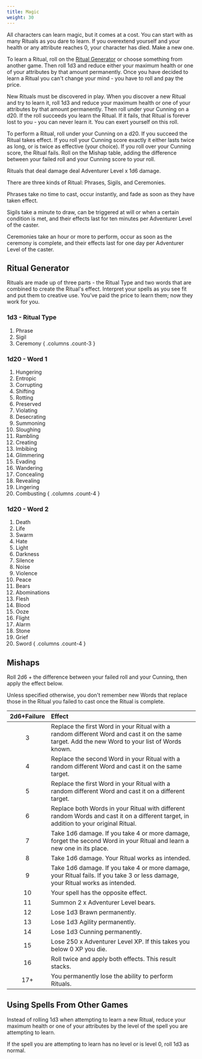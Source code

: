 ```yaml
---
title: Magic
weight: 30
---
```


All characters can learn magic, but it comes at a cost. You can start with as many Rituals as you
dare to learn. If you overextend yourself and your health or any attribute reaches 0, your
character has died. Make a new one.

To learn a Ritual, roll on the [Ritual Generator](#ritual-generator) or choose something from
another game. Then roll 1d3 and reduce either your maximum health or one of your attributes by that
amount permanently. Once you have decided to learn a Ritual you can't change your mind - you have
to roll and pay the price.

New Rituals must be discovered in play. When you discover a new Ritual and try to learn it, roll
1d3 and reduce your maximum health or one of your attributes by that amount permanently. Then roll
under your Cunning on a d20. If the roll succeeds you learn the Ritual. If it fails, that Ritual is
forever lost to you - you can never learn it. You can exert yourself on this roll.

To perform a Ritual, roll under your Cunning on a d20. If you succeed the Ritual takes effect. If
you roll your Cunning score exactly it either lasts twice as long, or is twice as effective (your
choice). If you roll over your Cunning score, the Ritual fails. Roll on the Mishap table, adding
the difference between your failed roll and your Cunning score to your roll.

Rituals that deal damage deal Adventurer Level x 1d6 damage.

There are three kinds of Ritual: Phrases, Sigils, and Ceremonies.

Phrases take no time to cast, occur instantly, and fade as soon as they have taken effect.

Sigils take a minute to draw, can be triggered at will or when a certain condition is met, and
their effects last for ten minutes per Adventurer Level of the caster.

Ceremonies take an hour or more to perform, occur as soon as the ceremony is complete, and their
effects last for one day per Adventurer Level of the caster.

## Ritual Generator

Rituals are made up of three parts - the Ritual Type and two words that are combined to create the
Ritual's effect. Interpret your spells as you see fit and put them to creative use. You've paid the
price to learn them; now they work for you.

### 1d3 - Ritual Type

1. Phrase
1. Sigil
1. Ceremony
{ .columns .count-3 }

### 1d20 - Word 1

1. Hungering
1. Entropic
1. Corrupting
1. Shifting
1. Rotting
1. Preserved
1. Violating
1. Desecrating
1. Summoning
1. Sloughing
1. Rambling
1. Creating
1. Imbibing
1. Glimmering
1. Evading
1. Wandering
1. Concealing
1. Revealing
1. Lingering
1. Combusting
{ .columns .count-4 }

### 1d20 - Word 2

1. Death
1. Life
1. Swarm
1. Hate
1. Light
1. Darkness
1. Silence
1. Noise
1. Violence
1. Peace
1. Bears
1. Abominations
1. Flesh
1. Blood
1. Ooze
1. Flight
1. Alarm
1. Stone
1. Grief
1. Sword
{ .columns .count-4 }

## Mishaps

Roll 2d6 + the difference between your failed roll and your Cunning, then apply the effect below.

Unless specified otherwise, you don't remember new Words that replace those in the Ritual you
failed to cast once the Ritual is complete.

| 2d6+Failure |                                                                      Effect                                                                      |
| :---------: | :----------------------------------------------------------------------------------------------------------------------------------------------- |
|      3      | Replace the first Word in your Ritual with a random different Word and cast it on the same target. Add the new Word to your list of Words known. |
|      4      | Replace the second Word in your Ritual with a random different Word and cast it on the same target.                                              |
|      5      | Replace the first Word in your Ritual with a random different Word and cast it on a different target.                                            |
|      6      | Replace both Words in your Ritual with different random Words and cast it on a different target, in addition to your original Ritual.            |
|      7      | Take 1d6 damage. If you take 4 or more damage, forget the second Word in your Ritual and learn a new one in its place.                           |
|      8      | Take 1d6 damage. Your Ritual works as intended.                                                                                                  |
|      9      | Take 1d6 damage. If you take 4 or more damage, your Ritual fails. If you take 3 or less damage, your Ritual works as intended.                   |
|     10      | Your spell has the opposite effect.                                                                                                              |
|     11      | Summon 2 x Adventurer Level bears.                                                                                                               |
|     12      | Lose 1d3 Brawn permanently.                                                                                                                      |
|     13      | Lose 1d3 Agility permanently.                                                                                                                    |
|     14      | Lose 1d3 Cunning permanently.                                                                                                                    |
|     15      | Lose 250 x Adventurer Level XP. If this takes you below 0 XP you die.                                                                            |
|     16      | Roll twice and apply both effects. This result stacks.                                                                                           |
|     17+     | You permanently lose the ability to perform Rituals.                                                                                             |

## Using Spells From Other Games

Instead of rolling 1d3 when attempting to learn a new Ritual, reduce your maximum health or one of
your attributes by the level of the spell you are attempting to learn.

If the spell you are attempting to learn has no level or is level 0, roll 1d3 as normal.
